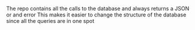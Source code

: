 The repo contains all the calls to the database and always returns a JSON or and error This makes it easier to change
the structure of the database since all the queries are in one spot
